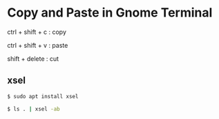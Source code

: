 # Copy and Paste in Gnome Terminal

ctrl + shift + c : copy

ctrl + shift + v : paste

shift + delete : cut

## xsel
```bash
$ sudo apt install xsel
```
```bash
$ ls . | xsel -ab
```
